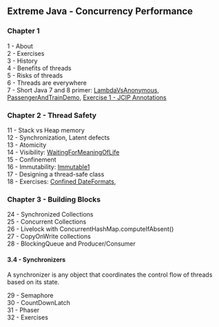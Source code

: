 Extreme Java - Concurrency Performance
--------------------------------------

### Chapter 1
1 - About  
2 - Exercises  
3 - History  
4 - Benefits of threads  
5 - Risks of threads  
6 - Threads are everywhere  
7 - Short Java 7 and 8 primer:
[LambdaVsAnonymous](ch01/LambdaVsAnonymous.java), 
[PassengerAndTrainDemo](ch01/PassengerAndTrainDemo.java),
[Exercise 1 - JCIP Annotations](ch01/exer)

### Chapter 2 - Thread Safety
11 - Stack vs Heap memory  
12 - Synchronization, Latent defects  
13 - Atomicity  
14 - Visibility:
[WaitingForMeaningOfLife](ch02/WaitingForMeaningOfLife.java)    
15 - Confinement  
16 - Immutability:
[Immutable1](ch02/Immutable1.java)  
17 - Designing a thread-safe class  
18 - Exercises: [Confined DateFormats](ch02/exer),

### Chapter 3 - Building Blocks
24 - Synchronized Collections  
25 - Concurrent Collections  
26 - Livelock with ConcurrentHashMap.computeIfAbsent()  
27 - CopyOnWrite collections  
28 - BlockingQueue and Producer/Consumer  

#### 3.4 - Synchronizers
A synchronizer is any object that coordinates the control flow of threads based on its state.

29 - Semaphore  
30 - CountDownLatch  
31 - Phaser  
32 - Exercises  
